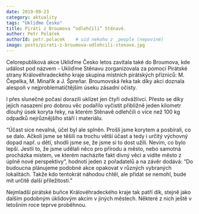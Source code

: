 ```yaml
---
date: 2019-09-23
category: aktuality
tags: "Ukliďme Česko"
title: Piráti z Broumova “odlehčili” Stěnavě.
author: Petr Poláček
authorId: petr.polacek    # uid nekoho z _people (nepoviné)
image: posts/pirati-z-broumova-odlehcili-stenave.jpg
---
```


 Celorepubliková akce Ukliďme Česko letos zavítala také do Broumova, kde událost pod názvem - Ukliďme Stěnavu zorganizovala za pomocí Pirátské strany Královéhradeckého kraje skupina místních pirátských přízniců: M. Čepelka, M. Minařík a J. Špreňar. Broumovská řeka tak díky akci doznala alespoň v nejproblematičtějším úseku zásadní očisty.

I přes slunečné počasí dorazili uklízet jen čtyři odvážlivci. Přesto se díky jejich nasazení pro dobrou věc podařilo vyčistit přibližně jeden kilometr dlouhý úsek koryta řeky, na kterém Stěnavě odlehčili o více než 100 kg odpadků nejrůznějšího stáří i materiálu.

“Účast sice nevalná, účel byl ale splněn. Prošli jsme korytem a posbírali, co se dalo. Ačkoli jsme se těšili na trochu větší účast a tedy i určitý výchovný dopad např. u dětí, shodli jsme se, že jsme si to dost užili. Nevím, co bylo lepší. Jestli to, že jsme udělali něco pro přírodu a město, nebo samotná procházka místem, ve kterém nacházíte fakt divný věci a vidíte město z úplně nové perspektivy”, hodnotí jeden z pořadatelů a na závěr dodává: “Do budoucna plánujeme podobné akce opakovat v různých vybraných lokalitách. Takže kdo tentokrát
náhodou chtěl, ale přidat se nemohl, bude mít určitě další příležitosti.”

Nejmladší pirátské buňce Královéhradeckého kraje tak patří dík, stejně jako dalším podobným úklidovým akcím v jiných městech. Některé z nich ještě v letošním roce teprve proběhnou.
